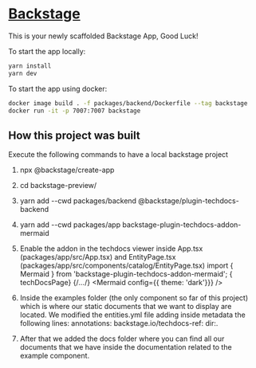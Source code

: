 # [Backstage](https://backstage.io)

This is your newly scaffolded Backstage App, Good Luck!

To start the app locally:

```sh
yarn install
yarn dev
```

To start the app using docker:

```sh
docker image build . -f packages/backend/Dockerfile --tag backstage
docker run -it -p 7007:7007 backstage
```

## How this project was built

Execute the following commands to have a local backstage project

1. npx @backstage/create-app
2. cd backstage-preview/
3. yarn add --cwd packages/backend @backstage/plugin-techdocs-backend
4. yarn add --cwd packages/app backstage-plugin-techdocs-addon-mermaid

5. Enable the addon in the techdocs viewer inside App.tsx (packages/app/src/App.tsx) and EntityPage.tsx (packages/app/src/components/catalog/EntityPage.tsx)
   import { Mermaid } from 'backstage-plugin-techdocs-addon-mermaid';
   { techDocsPage}
   <TechDocsAddons>
   {/*...*/}
   <Mermaid config={{ theme: 'dark'}}} />
   </TechDocsAddons>

6. Inside the examples folder (the only component so far of this project) which is where our static documents that we want to display are located. We modified the entities.yml file adding inside metadata the following lines:
   annotations:
   backstage.io/techdocs-ref: dir:.

7. After that we added the docs folder where you can find all our documents that we have inside the documentation related to the example component.